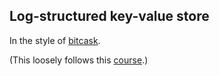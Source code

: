 ## Log-structured key-value store

In the style of [bitcask](https://github.com/basho/bitcask).

(This loosely follows this [course](https://github.com/pingcap/talent-plan/tree/master/courses/rust/projects/project-2).)
